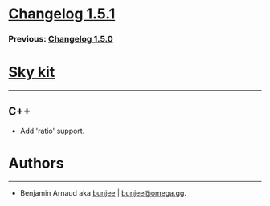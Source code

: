 # [Changelog 1.5.1](http://omega.gg/Sky/changes/1.5.1.html)

### Previous: [Changelog 1.5.0](1.5.0.html)

# [Sky kit](http://omega.gg/Sky)
---

## C++

- Add 'ratio' support.


# Authors
---

- Benjamin Arnaud aka [bunjee](http://bunjee.me) | <bunjee@omega.gg>.
